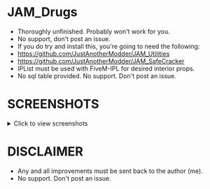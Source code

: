 # JAM_Drugs

- Thoroughly unfinished. Probably won't work for you.
- No support, don't post an issue.
- If you do try and install this, you're going to need the following:
- https://github.com/JustAnotherModder/JAM_Utilities
- https://github.com/JustAnotherModder/JAM_SafeCracker
- IPList must be used with FiveM-IPL for desired interior props.
- No sql table provided. No support. Don't post an issue.

# SCREENSHOTS
<details>
  <summary>Click to view screenshots</summary>
  
  - Purchase direct from gang manufacturing plants.
![alttext](https://i.imgur.com/hS59kyV.jpg)
![alttext](https://i.imgur.com/tAUbkkc.jpg)
![alttext](https://i.imgur.com/3n1haZe.jpg)
  
  - Or try to rob their supply.
![alttext](https://i.imgur.com/PJf3fyg.jpg)
![alttext](https://i.imgur.com/u2x8wOw.jpg)
![alttext](https://i.imgur.com/UnBuwJJ.jpg)

  - Sell to random NPCs for more smaller deals and larger profit, or to gangs for bulk sales - but be careful, gangs might try to rob you and pedestrians might try to attack you or rat you out to the police!
![alttext](https://i.imgur.com/MQ6eU32.jpg)
![alttext](https://i.imgur.com/jQORGS8.jpg)
</details>



# DISCLAIMER
- Any and all improvements must be sent back to the author (me).
- No support. Don't post an issue.

